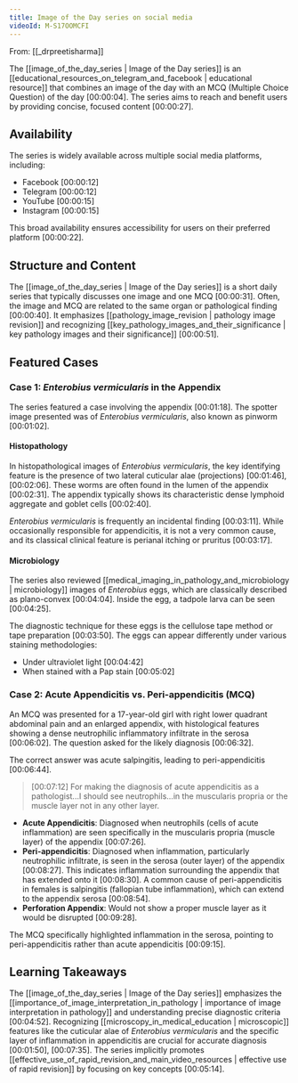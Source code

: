 ```yaml
---
title: Image of the Day series on social media
videoId: M-S17OOMCFI
---
```


From: [[_drpreetisharma]] <br/> 

The [[image_of_the_day_series | Image of the Day series]] is an [[educational_resources_on_telegram_and_facebook | educational resource]] that combines an image of the day with an MCQ (Multiple Choice Question) of the day <a class="yt-timestamp" data-t="00:00:04">[00:00:04]</a>. The series aims to reach and benefit users by providing concise, focused content <a class="yt-timestamp" data-t="00:00:27">[00:00:27]</a>.

## Availability
The series is widely available across multiple social media platforms, including:
*   Facebook <a class="yt-timestamp" data-t="00:00:12">[00:00:12]</a>
*   Telegram <a class="yt-timestamp" data-t="00:00:12">[00:00:12]</a>
*   YouTube <a class="yt-timestamp" data-t="00:00:15">[00:00:15]</a>
*   Instagram <a class="yt-timestamp" data-t="00:00:15">[00:00:15]</a>

This broad availability ensures accessibility for users on their preferred platform <a class="yt-timestamp" data-t="00:00:22">[00:00:22]</a>.

## Structure and Content
The [[image_of_the_day_series | Image of the Day series]] is a short daily series that typically discusses one image and one MCQ <a class="yt-timestamp" data-t="00:00:31">[00:00:31]</a>. Often, the image and MCQ are related to the same organ or pathological finding <a class="yt-timestamp" data-t="00:00:40">[00:00:40]</a>. It emphasizes [[pathology_image_revision | pathology image revision]] and recognizing [[key_pathology_images_and_their_significance | key pathology images and their significance]] <a class="yt-timestamp" data-t="00:00:51">[00:00:51]</a>.

## Featured Cases
### Case 1: *Enterobius vermicularis* in the Appendix
The series featured a case involving the appendix <a class="yt-timestamp" data-t="00:01:18">[00:01:18]</a>. The spotter image presented was of *Enterobius vermicularis*, also known as pinworm <a class="yt-timestamp" data-t="00:01:02">[00:01:02]</a>.

#### Histopathology
In histopathological images of *Enterobius vermicularis*, the key identifying feature is the presence of two lateral cuticular alae (projections) <a class="yt-timestamp" data-t="00:01:46">[00:01:46]</a>, <a class="yt-timestamp" data-t="00:02:06">[00:02:06]</a>. These worms are often found in the lumen of the appendix <a class="yt-timestamp" data-t="00:02:31">[00:02:31]</a>. The appendix typically shows its characteristic dense lymphoid aggregate and goblet cells <a class="yt-timestamp" data-t="00:02:40">[00:02:40]</a>.

*Enterobius vermicularis* is frequently an incidental finding <a class="yt-timestamp" data-t="00:03:11">[00:03:11]</a>. While occasionally responsible for appendicitis, it is not a very common cause, and its classical clinical feature is perianal itching or pruritus <a class="yt-timestamp" data-t="00:03:17">[00:03:17]</a>.

#### Microbiology
The series also reviewed [[medical_imaging_in_pathology_and_microbiology | microbiology]] images of *Enterobius* eggs, which are classically described as plano-convex <a class="yt-timestamp" data-t="00:04:04">[00:04:04]</a>. Inside the egg, a tadpole larva can be seen <a class="yt-timestamp" data-t="00:04:25">[00:04:25]</a>.

The diagnostic technique for these eggs is the cellulose tape method or tape preparation <a class="yt-timestamp" data-t="00:03:50">[00:03:50]</a>. The eggs can appear differently under various staining methodologies:
*   Under ultraviolet light <a class="yt-timestamp" data-t="00:04:42">[00:04:42]</a>
*   When stained with a Pap stain <a class="yt-timestamp" data-t="00:05:02">[00:05:02]</a>

### Case 2: Acute Appendicitis vs. Peri-appendicitis (MCQ)
An MCQ was presented for a 17-year-old girl with right lower quadrant abdominal pain and an enlarged appendix, with histological features showing a dense neutrophilic inflammatory infiltrate in the serosa <a class="yt-timestamp" data-t="00:06:02">[00:06:02]</a>. The question asked for the likely diagnosis <a class="yt-timestamp" data-t="00:06:32">[00:06:32]</a>.

The correct answer was acute salpingitis, leading to peri-appendicitis <a class="yt-timestamp" data-t="00:06:44">[00:06:44]</a>.

> [00:07:12] For making the diagnosis of acute appendicitis as a pathologist...I should see neutrophils...in the muscularis propria or the muscle layer not in any other layer.

*   **Acute Appendicitis**: Diagnosed when neutrophils (cells of acute inflammation) are seen specifically in the muscularis propria (muscle layer) of the appendix <a class="yt-timestamp" data-t="00:07:26">[00:07:26]</a>.
*   **Peri-appendicitis**: Diagnosed when inflammation, particularly neutrophilic infiltrate, is seen in the serosa (outer layer) of the appendix <a class="yt-timestamp" data-t="00:08:27">[00:08:27]</a>. This indicates inflammation surrounding the appendix that has extended onto it <a class="yt-timestamp" data-t="00:08:30">[00:08:30]</a>. A common cause of peri-appendicitis in females is salpingitis (fallopian tube inflammation), which can extend to the appendix serosa <a class="yt-timestamp" data-t="00:08:54">[00:08:54]</a>.
*   **Perforation Appendix**: Would not show a proper muscle layer as it would be disrupted <a class="yt-timestamp" data-t="00:09:28">[00:09:28]</a>.

The MCQ specifically highlighted inflammation in the serosa, pointing to peri-appendicitis rather than acute appendicitis <a class="yt-timestamp" data-t="00:09:15">[00:09:15]</a>.

## Learning Takeaways
The [[image_of_the_day_series | Image of the Day series]] emphasizes the [[importance_of_image_interpretation_in_pathology | importance of image interpretation in pathology]] and understanding precise diagnostic criteria <a class="yt-timestamp" data-t="00:04:52">[00:04:52]</a>. Recognizing [[microscopy_in_medical_education | microscopic]] features like the cuticular alae of *Enterobius vermicularis* and the specific layer of inflammation in appendicitis are crucial for accurate diagnosis <a class="yt-timestamp" data-t="00:01:50">[00:01:50]</a>, <a class="yt-timestamp" data-t="00:07:35">[00:07:35]</a>. The series implicitly promotes [[effective_use_of_rapid_revision_and_main_video_resources | effective use of rapid revision]] by focusing on key concepts <a class="yt-timestamp" data-t="00:05:14">[00:05:14]</a>.